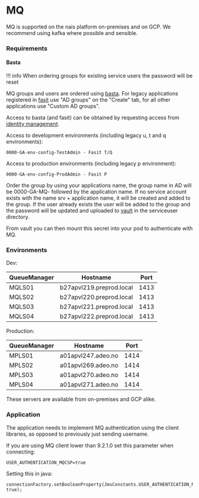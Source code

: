 # MQ

MQ is supported on the nais platform on-premises and on GCP. 
We recommend using kafka where possible and sensible. 


### Requirements


#### Basta

!!! info
    When ordering groups for existing service users the password will be reset

MQ groups and users are ordered using [basta](https://basta.intern.nav.no). 
For legacy applications registered in [fasit](https://fasit.adeo.no) use "AD groups" on the "Create" tab, 
for all other applications use "Custom AD groups".

Access to basta (and fasit) can be obtained by requesting access from [identity management](mailto:nav.it.identhandtering@nav.no).

Access to development environments (including legacy u, t and q environments):

```
0000-GA-env-config-TestAdmin - Fasit T/Q
```

Access to production environments (including legacy p environment):

```
0000-GA-env-config-ProdAdmin - Fasit P
```

Order the group by using your applications name, the group name in AD will be 0000-GA-MQ- followed by the application name.
If no service account exists with the name srv + application name, it will be created and added to the group.
If the user already exists the user will be added to the group and the password will be updated 
and uploaded to [vault](https://vault.adeo.no) in the serviceuser directory.

From vault you can then mount this secret into your pod to authenticate with MQ.

### Environments

Dev:

| QueueManager   | Hostname                 | Port |
| -------------- | ------------------------ | ---- |
| MQLS01         | b27apvl219.preprod.local | 1413 |
| MQLS02         | b27apvl220.preprod.local | 1413 |
| MQLS03         | b27apvl221.preprod.local | 1413 |
| MQLS04         | b27apvl222.preprod.local | 1413 |

Production:

| QueueManager   | Hostname                 | Port |
| -------------- | ------------------------ | ---- |
| MPLS01         | a01apvl247.adeo.no       | 1414 |
| MPLS02         | a01apvl269.adeo.no       | 1414 |
| MPLS03         | a01apvl270.adeo.no       | 1414 |
| MPLS04         | a01apvl271.adeo.no       | 1414 |

These servers are available from on-premises and GCP alike.

### Application

The application needs to implement MQ authentication using the client libraries, as opposed to previously just sending username.

If you are using MQ client lower than 9.2.1.0 set this parameter when connecting: 

```
USER_AUTHENTICATION_MQCSP=true
```

Setting this in java: 

```
connectionFactory.setBooleanProperty(JmsConstants.USER_AUTHENTICATION_MQCSP, true);
```
